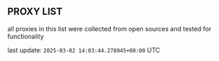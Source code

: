 ## PROXY LIST

all proxies in this list were collected from open sources and tested for functionality

last update: `2025-03-02 14:03:44.278945+00:00` UTC